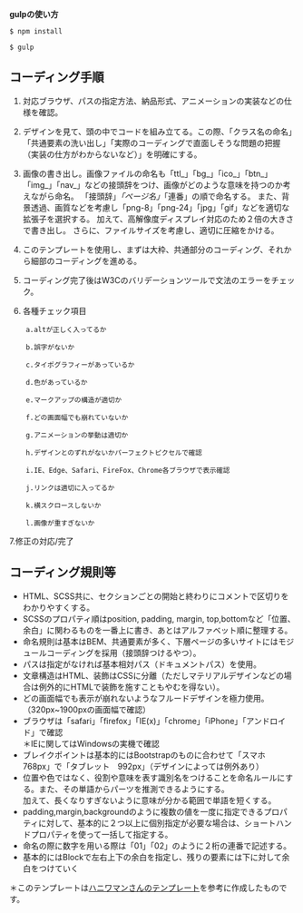 **gulpの使い方**

`$ npm install`

`$ gulp`



## コーディング手順

1. 対応ブラウザ、パスの指定方法、納品形式、アニメーションの実装などの仕様を確認。

2. デザインを見て、頭の中でコードを組み立てる。この際、「クラス名の命名」「共通要素の洗い出し」「実際のコーディングで直面しそうな問題の把握（実装の仕方がわからないなど）」を明確にする。

3. 画像の書き出し。画像ファイルの命名も「ttl_」「bg_」「ico_」「btn_」「img_」「nav_」などの接頭辞をつけ、画像がどのような意味を持つのか考えながら命名。  「接頭辞」_「ページ名」_「連番」の順で命名する。  また、背景透過、画質などを考慮し「png-8」「png-24」「jpg」「gif」などを適切な拡張子を選択する。  加えて、高解像度ディスプレイ対応のため２倍の大きさで書き出し。  さらに、ファイルサイズを考慮し、適切に圧縮をかける。

4. このテンプレートを使用し、まずは大枠、共通部分のコーディング、それから細部のコーディングを進める。

5. コーディング完了後はW3Cのバリデーションツールで文法のエラーをチェック。

6. 各種チェック項目

```
    a.altが正しく入ってるか

    b.誤字がないか

    c.タイポグラフィーがあっているか

    d.色があっているか

    e.マークアップの構造が適切か

    f.どの画面幅でも崩れていないか

    g.アニメーションの挙動は適切か

    h.デザインとのずれがないかパーフェクトピクセルで確認

    i.IE、Edge、Safari、FireFox、Chrome各ブラウザで表示確認

    j.リンクは適切に入ってるか

    k.横スクロースしないか
    
    l.画像が重すぎないか
 ```

7.修正の対応/完了



## コーディング規則等

- HTML、SCSS共に、セクションごとの開始と終わりにコメントで区切りをわかりやすくする。  
- SCSSのプロパティ順はposition, padding, margin, top,bottomなど「位置、余白」に関わるものを一番上に書き、あとはアルファベット順に整理する。  
- 命名規則は基本はBEM、共通要素が多く、下層ページの多いサイトにはモジュールコーディングを採用（接頭辞つけるやつ）。  
- パスは指定がなければ基本相対パス（ドキュメントパス）を使用。  
- 文章構造はHTML、装飾はCSSに分離（ただしマテリアルデザインなどの場合は例外的にHTMLで装飾を施すこともやむを得ない）。  
- どの画面幅でも表示が崩れないようなフルードデザインを極力使用。（320px~1900pxの画面幅で確認）  
- ブラウザは「safari」「firefox」「IE(x)」「chrome」「iPhone」「アンドロイド」で確認  
＊IEに関してはWindowsの実機で確認  
- ブレイクポイントは基本的にはBootstrapのものに合わせて「スマホ　768px」で「タブレット　992px」（デザインによっては例外あり）  
- 位置や色ではなく、役割や意味を表す識別名をつけることを命名ルールにする。また、その単語からパーツを推測できるようにする。  
加えて、長くなりすぎないように意味が分かる範囲で単語を短くする。  
- padding,margin,backgroundのように複数の値を一度に指定できるプロパティに対して、基本的に２つ以上に個別指定が必要な場合は、ショートハンドプロパティを使って一括して指定する。  
- 命名の際に数字を用いる際は「01」「02」のように２桁の連番で記述する。  
- 基本的にはBlockで左右上下の余白を指定し、残りの要素には下に対して余白をつけていく  

＊このテンプレートは[ハニワマンさんのテンプレート](https://github.com/haniwaman/template0)を参考に作成したものです。

